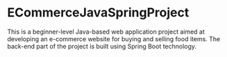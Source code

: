 # ECommerceJavaSpringProject
 This is a beginner-level Java-based web application project aimed at developing an e-commerce website for buying and selling food items. The back-end part of the project is built using Spring Boot technology.
